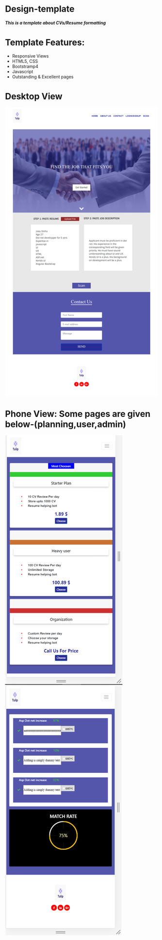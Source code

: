 # Design-template
##### This is a template about CVs/Resume formatting 
# Template Features:
- Responsive Views
- HTML5, CSS
- Bootstramp4
- Javascript
- Outstanding & Excellent pages

# Desktop View
!['name'](assests/images/starterPage.png)

# Phone View: Some pages are given below-(planning,user,admin)
!['planning'](assests/images/ss1.PNG)           !['planning'](assests/images/ss4.PNG)
